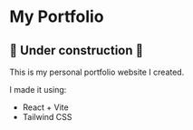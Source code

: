 # My Portfolio

## 🚧 Under construction 🚧

This is my personal portfolio website I created.

I made it using:
- React + Vite
- Tailwind CSS
